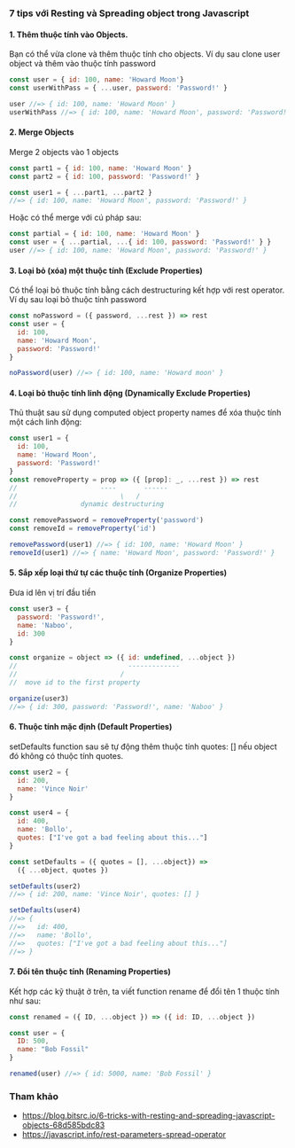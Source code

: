 ### 7 tips với Resting và Spreading object trong Javascript

#### 1. Thêm thuộc tính vào Objects.
Bạn có thể vừa clone và thêm thuộc tính cho objects. Ví dụ sau clone user object và thêm vào thuộc tính password
```js
const user = { id: 100, name: 'Howard Moon'}
const userWithPass = { ...user, password: 'Password!' }

user //=> { id: 100, name: 'Howard Moon' }
userWithPass //=> { id: 100, name: 'Howard Moon', password: 'Password!' }
```
#### 2. Merge Objects
Merge 2 objects vào 1 objects
```js
const part1 = { id: 100, name: 'Howard Moon' }
const part2 = { id: 100, password: 'Password!' }

const user1 = { ...part1, ...part2 }
//=> { id: 100, name: 'Howard Moon', password: 'Password!' }
```
Hoặc có thể merge với cú pháp sau:
```js
const partial = { id: 100, name: 'Howard Moon' }
const user = { ...partial, ...{ id: 100, password: 'Password!' } }
user //=> { id: 100, name: 'Howard Moon', password: 'Password!' }
```
#### 3. Loại bỏ (xóa) một thuộc tính (Exclude Properties)
Có thể loại bỏ thuộc tính bằng cách destructuring kết hợp với rest operator. Ví dụ sau loại bỏ thuộc tính password
```js
const noPassword = ({ password, ...rest }) => rest
const user = {
  id: 100,
  name: 'Howard Moon',
  password: 'Password!'
}

noPassword(user) //=> { id: 100, name: 'Howard moon' }
```
#### 4. Loại bỏ thuộc tính linh động (Dynamically Exclude Properties)
Thủ thuật sau sử dụng computed object property names để xóa thuộc tính một cách linh động:
```js
const user1 = {
  id: 100,
  name: 'Howard Moon',
  password: 'Password!'
}
const removeProperty = prop => ({ [prop]: _, ...rest }) => rest
//                     ----       ------
//                          \   /
//                dynamic destructuring

const removePassword = removeProperty('password')
const removeId = removeProperty('id')

removePassword(user1) //=> { id: 100, name: 'Howard Moon' }
removeId(user1) //=> { name: 'Howard Moon', password: 'Password!' }
```
#### 5. Sắp xếp loại thứ tự các thuộc tính (Organize Properties)
Đưa id lên vị trí đầu tiền
```js
const user3 = {
  password: 'Password!',
  name: 'Naboo',
  id: 300
}

const organize = object => ({ id: undefined, ...object })
//                            -------------
//                          /
//  move id to the first property

organize(user3)
//=> { id: 300, password: 'Password!', name: 'Naboo' }
```
#### 6. Thuộc tính mặc định (Default Properties)
setDefaults function sau sẽ tự động thêm thuộc tính quotes: [] nếu object đó không có thuộc tính quotes.
```js
const user2 = {
  id: 200,
  name: 'Vince Noir'
}

const user4 = {
  id: 400,
  name: 'Bollo',
  quotes: ["I've got a bad feeling about this..."]
}

const setDefaults = ({ quotes = [], ...object}) =>
  ({ ...object, quotes })

setDefaults(user2)
//=> { id: 200, name: 'Vince Noir', quotes: [] }

setDefaults(user4)
//=> {
//=>   id: 400,
//=>   name: 'Bollo',
//=>   quotes: ["I've got a bad feeling about this..."]
//=> }
```
#### 7. Đổi tên thuộc tính (Renaming Properties)
Kết hợp các kỹ thuật ở trên, ta viết function rename để đổi tên 1 thuộc tính như sau:
```js
const renamed = ({ ID, ...object }) => ({ id: ID, ...object })

const user = {
  ID: 500,
  name: "Bob Fossil"
}

renamed(user) //=> { id: 5000, name: 'Bob Fossil' }
```
### Tham khảo
- https://blog.bitsrc.io/6-tricks-with-resting-and-spreading-javascript-objects-68d585bdc83
- https://javascript.info/rest-parameters-spread-operator
